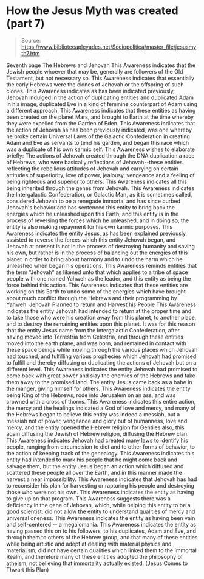 # How the Jesus Myth was created (part 7)

> Source: https://www.bibliotecapleyades.net/Sociopolitica/master_file/jesusmyth7.htm

Seventh page
The
Hebrews and Jehovah
This Awareness indicates that the
Jewish people whoever that may be, generally are followers of the Old Testament,
but not necessary so. This Awareness indicates that essentially the early
Hebrews were the clones of Jehovah or the offspring of such clones. This Awareness
indicates as has been indicated previously, Jehovah indulged in the action
of duplicating entities and duplicated Adam in his image, duplicated Eve in
a kind of feminine counterpart of Adam using a different approach. This Awareness
indicates that these entities as having been created on the planet Mars, and
brought to Earth at the time whereby they were expelled from the Garden of
Eden. This Awareness indicates that the action of Jehovah as has been previously
indicated, was one whereby he broke certain Universal Laws of the Galactic
Confederation in creating Adam and Eve as servants to tend his garden, and
began this race which was a duplicate of his own karmic self.
This Awareness wishes to elaborate
briefly: The actions of
Jehovah created through the DNA duplication a race
of Hebrews, who were basically reflections of Jehovah--these entities reflecting
the rebellious attitudes of Jehovah and carrying on certain attitudes of superiority,
love of power, jealousy, vengeance and a feeling of being righteous and superior
to others. This Awareness indicates all this being inherited through the genes
from Jehovah. This Awareness indicates the Intergalactic Confederation, or
Galactic Man, as it is sometimes called, considered Jehovah to be a renegade
immortal and has since curbed Jehovah's behavior and has sentenced this entity
to bring back the energies which he unleashed upon this Earth; and this entity
is in the process of reversing the forces which he unleashed, and in doing
so, the entity is also making repayment for his own karmic purposes.
This Awareness indicates the entity
Jesus, as has been explained previously, assisted to reverse the forces which
this entity Jehovah began, and Jehovah at present is not in the process of
destroying humanity and saving his own, but rather is in the process of balancing
out the energies of this planet in order to bring about harmony and to undo
the harm which he unleashed when began his operations. This Awareness reminds
entities that the term "Jehovah" as likened unto that which applies
to a tribe of space people with one named Yahweh as the leader, and this entity
as being the force behind this action. This Awareness indicates that these
entities are working on this Earth to undo some of the energies which have
brought about much conflict through the Hebrews and their programming by Yahweh.
Jehovah
Planned to return and Harvest his People
This Awareness indicates the entity
Jehovah had intended to return at the proper time and to take those who were
his creation away from this planet, to another place, and to destroy the remaining
entities upon this planet. It was for this reason that the entity Jesus came
from the Intergalactic Confederation, after having moved into Terrestria from
Celestria, and through these entities moved into the earth plane, and was
born, and remained in contact with these space beings while moving through
the various places which Jehovah had touched, and fulfilling various prophecies
which Jehovah had promised to fulfill and thereby diffusing or duplicating
the actions of Jehovah but on a different level.
This Awareness indicates the entity
Jehovah had promised to come back with great power and slay the enemies of
the Hebrews and take them away to the promised land. The entity Jesus came
back as a babe in the manger, giving himself for others. This Awareness indicates
the entity being King of the Hebrews, rode into Jerusalem on an ass, and was
crowned with a cross of thorns. This Awareness indicates this entire action,
the mercy and the healings indicated a God of love and mercy, and many of
the Hebrews began to believe this entity was indeed a messiah, but a messiah
not of power, vengeance and glory but of humanness, love and mercy, and the
entity opened the Hebrew religion for Gentiles also, this again diffusing
the Jewish of Hebrew religion, diffusing the Hebrew clan.
This Awareness indicates Jehovah
had created many laws to identify his people, ranging from circumcision to
diet and to other forms of behavior, to the action of keeping track of the
genealogy. This Awareness indicates this entity had intended to mark his people
that he might come back and salvage them, but the entity Jesus began an action
which diffused and scattered these people all over the Earth, and in this
manner made the harvest a near impossibility.
This Awareness indicates that Jehovah
has had to reconsider his plan for harvesting or rapturing his people and
destroying those who were not his own. This Awareness indicates the entity
as having to give up on that program. This Awareness suggests there was a
deficiency in the gene of Jehovah, which, while helping this entity to be
a good scientist, did not allow the entity to understand qualities of mercy
and universal oneness. This Awareness indicates the entity as having been
vain and self-centered -- a megalomania. This Awareness indicates the entity
as having passed this on to his followers, to his duplicates, Adam and Eve,
and through them to others of the Hebrew group, and that many of these entities
while being artistic and adept at dealing with material physics and materialism,
did not have certain qualities which linked them to the Immortal Realm, and
therefore many of these entities adopted the philosophy of atheism, not believing
that immortality actually existed.
(Jesus
Comes to Thwart this Plan)
